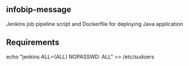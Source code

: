 ## infobip-message
Jenkins job pipeline script and Dockerfile for deploying Java application
## Requirements
echo "jenkins ALL=(ALL) NOPASSWD: ALL" >> /etc/sudoers
